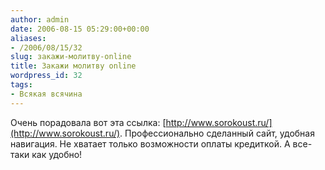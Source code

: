 ```yaml
---
author: admin
date: 2006-08-15 05:29:00+00:00
aliases:
- /2006/08/15/32
slug: закажи-молитву-online
title: Закажи молитву online
wordpress_id: 32
tags:
- Всякая всячина
---
```


Очень порадовала вот эта ссылка: [http://www.sorokoust.ru/](http://www.sorokoust.ru/). Профессионально сделанный сайт, удобная навигация. Не хватает только возможности оплаты кредиткой. А все-таки как удобно!
